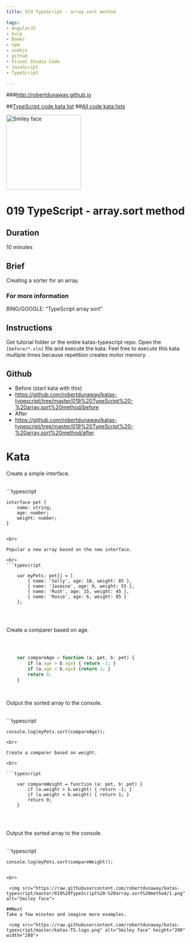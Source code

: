 ```yaml
---
title: 019 TypeScript - array.sort method

tags: 
- AngularJS
- Gulp
- Bower
- npm
- nodejs
- github
- Visual Studio Code
- JavaScript
- TypeScript

---
```


###http://robertdunaway.github.io

##[TypeScript code kata list](http://mycodekatas.github.io/typescript.html)
##[All code kata lists](http://mycodekatas.github.io/)

 <img src="https://raw.githubusercontent.com/robertdunaway/katas-typescript/master/katas-TS-logo.png" alt="Smiley face" height="200" width="200"> 

# 019 TypeScript - array.sort method

## Duration
10 minutes

## Brief
Creating a sorter for an array.

### For more information 
BING/GOOGLE: “TypeScript array sort”

## Instructions
Get tutorial folder or the entire katas-typescript repo.
Open the `[before/*.sln]` file and execute the kata.
Feel free to execute this kata multiple times because repetition creates motor memory.

## Github
 - Before (start kata with this)
  - https://github.com/robertdunaway/katas-typescript/tree/master/019%20TypeScript%20-%20array.sort%20method/before
 - After
  - https://github.com/robertdunaway/katas-typescript/tree/master/019%20TypeScript%20-%20array.sort%20method/after


# Kata

Create a simple interface.

<br>
```typescript

	interface pet {
	    name: string;
	    age: number;
	    weight: number;
	}


```

<br>

Popular a new array based on the new interface.

<br>
```typescript

	var myPets: pet[] = [
	    { name: 'Sally', age: 18, weight: 85 },
	    { name: 'Jasmine', age: 9, weight: 55 },
	    { name: 'Rush', age: 15, weight: 45 },
	    { name: 'Roxie', age: 6, weight: 85 }
	];


```

<br>

Create a comparer based on age.

<br>

```typescript

	var compareAge = function (a: pet, b: pet) {
	    if (a.age > b.age) { return -1; }
	    if (a.age < b.age) {return 1; }
	    return 0;
	}


```

<br>

Output the sorted array to the console.

<br>
```typescript

	console.log(myPets.sort(compareAge));


```
<br>

Create a comparer based on weight.

<br>

```typescript

	var compareWeight = function (a: pet, b: pet) {
	    if (a.weight > b.weight) { return -1; }
	    if (a.weight < b.weight) { return 1; }
	    return 0;
	}


```

<br>

Output the sorted array to the console.

<br>
```typescript

	console.log(myPets.sort(compareWeight));


```

<br>

 <img src="https://raw.githubusercontent.com/robertdunaway/katas-typescript/master/019%20TypeScript%20-%20array.sort%20method/1.png" alt="Smiley face"> 

##Next
Take a few minutes and imagine more examples. 

 <img src="https://raw.githubusercontent.com/robertdunaway/katas-typescript/master/katas-TS-logo.png" alt="Smiley face" height="200" width="200"> 